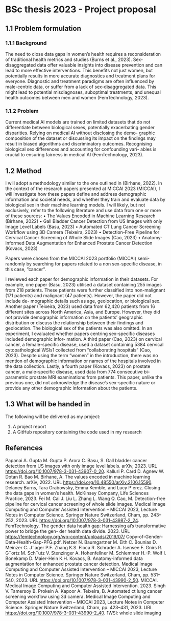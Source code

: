 # BSc thesis 2023 - Project proposal

## 1.1 Problem formulation
### 1.1.1 Background
The need to close data gaps in women’s health requires a reconsideration of traditional health metrics
and studies (Burns et al., 2023). Sex-disaggregated data offer valuable insights into disease prevention
and can lead to more effective interventions. This benefits not just women, but potentially results in
more accurate diagnostics and treatment plans for everyone.
Diagnostic and treatment paradigms are often influenced by male-centric data, or suffer from a lack of
sex-disaggregated data. This might lead to potential misdiagnoses, suboptimal treatments, and unequal
health outcomes between men and women (FemTechnology, 2023).

### 1.1.2 Problem
Current medical AI models are trained on limited datasets that do not differentiate between biological
sexes, potentially exacerbating gender disparities. Relying on medical AI without disclosing the demo-
graphic composition of the dataset or discussing its impact on the findings may result in biased algorithms
and discriminatory outcomes. Recognising biological sex differences and accounting for confounding vari-
ables is crucial to ensuring fairness in medical AI (FemTechnology, 2023).

## 1.2 Method
I will adopt a methodology similar to the one outlined in (Birhane, 2022). In the context of the research
papers presented at MICCAI 2023 (MICCAI), I will investigate how these papers define and address
demographic information and societal needs, and whether they train and evaluate data by biological sex
in their machine learning models.
I will likely, but not exclusively, refer to the following literature and use data from one or more of
these sources:
• The Values Encoded in Machine Learning Research (Birhane, 2022)
• Gall Bladder Cancer Detection from US Images with only Image Level Labels (Basu, 2023)
• Automated CT Lung Cancer Screening Workflow using 3D Camera (Teixeira, 2023)
• Detection-Free Pipeline for Cervical Cancer Screening of Whole Slide Images (Cao, 2023)
• Anatomy-Informed Data Augmentation for Enhanced Prostate Cancer Detection (Kovacs, 2023)

Papers were chosen from the MICCAI 2023 portfolio (MICCAI) semi-randomly by searching for papers
related to a non sex-specific disease, in this case, ”cancer”.

I reviewed each paper for demographic information in their datasets. For example, one paper (Basu,
2023) utilised a dataset containing 255 images from 218 patients. These patients were further classified
into non-malignant (171 patients) and malignant (47 patients). However, the paper did not include de-
mographic details such as age, geolocation, or biological sex. Another paper (Teixeira, 2023) used data
from 62,420 patients from 16 different sites across North America, Asia, and Europe. However, they did
not provide demographic information on the patients’ geographic distribution or discuss the relationship
between their findings and geolocation. The biological sex of the patients was also omitted.
In an experiment, I evaluated whether papers centring sex-specific diseases included demographic infor-
mation. A third paper (Cao, 2023) on cervical cancer, a female-specific disease, used a dataset containing
5384 cervical cytopathological WSIs1 collected from ”collaborating hospitals” (Cao, 2023). Despite using
the term ”women” in the introduction, there was no mention of demographic information or names of
the hospitals involved in the data collection. Lastly, a fourth paper (Kovacs, 2023) on prostate cancer,
a male-specific disease, used data from 774 consecutive bi-parametric prostate MRI examinations from
patients. This paper, unlike the previous one, did not acknowledge the disease’s sex-specific nature or
provide any other demographic information about the patients.

## 1.3 What will be handed in
The following will be delivered as my project:
1. A project report
2. A GitHub repository containing the code used in my research

## References
Papanai A. Gupta M. Gupta P. Arora C. Basu, S. Gall bladder cancer detection from US images with
only image level labels. arXiv, 2023. URL https://doi.org/10.1007/978-3-031-43907-0_20.
Kalluri P. Card D. Agnew W. Dotan R. Bao M. Birhane, A. The values encoded in machine learning
research. arXiv, 2022. URL https://doi.org/10.48550/arXiv.2106.15590.
Delaney Burns, Tara Grabowsky, Emma Kemble, and Lucy P´erez. Closing the data gaps in women’s
health. McKinsey Company, Life Sciences Practice, 2023.
Fei M. Cai J. Liu L. Zhang L. Wang Q. Cao, M. Detection-free pipeline for cervical cancer screening of
whole slide images. Medical Image Computing and Computer Assisted Intervention – MICCAI 2023,
Lecture Notes in Computer Science. Springer Nature Switzerland, Cham, pp. 243–252, 2023. URL
https://doi.org/10.1007/978-3-031-43987-2_24.
FemTechnology. The gender data health gap: Harnessing ai’s transformative power to bridge the gen-
der health data divide. 2023. URL https://femtechnology.org/wp-content/uploads/2019/07/
Copy-of-Gender-Data-Health-Gap-PFG.pdf.
Netzer N. Baumgartner M. Eith C. Bounias D. Meinzer C. J¨ager P.F. Zhang K.S. Floca R. Schrader
A. Isensee F. Gnirs R. G¨ortz M. Sch¨utz V. Stenzinger A. Hohenfellner M. Schlemmer H.-P. Wolf
I. Bonekamp D. Maier-Hein K.H. Kovacs, B. Anatomy-informed data augmentation for enhanced
prostate cancer detection. Medical Image Computing and Computer Assisted Intervention – MICCAI
2023, Lecture Notes in Computer Science. Springer Nature Switzerland, Cham, pp. 531–540, 2023.
URL https://doi.org/10.1007/978-3-031-43990-2_50.
MICCAI. Medical Image Computing and Computer Assisted Intervention. 2023.
Singh V. Tamersoy B. Prokein A. Kapoor A. Teixeira, B. Automated ct lung cancer screening workflow
using 3d camera. Medical Image Computing and Computer Assisted Intervention – MICCAI 2023,
Lecture Notes in Computer Science. Springer Nature Switzerland, Cham, pp. 423–431, 2023. URL
https://doi.org/10.1007/978-3-031-43990-2_40.
1WSI: whole slide imaging

